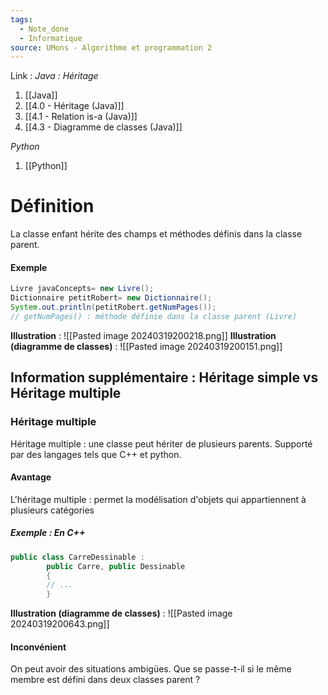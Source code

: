 ```yaml
---
tags:
  - Note_done
  - Informatique
source: UMons - Algorithme et programmation 2
---
```


Link :
_Java : Héritage_
1. [[Java]]
2. [[4.0 - Héritage (Java)]]
3. [[4.1 - Relation is-a (Java)]]
4. [[4.3 - Diagramme de classes (Java)]]

_Python_
1. [[Python]]
# Définition
La classe enfant hérite des champs et méthodes définis dans la classe parent.
#### Exemple
```java
Livre javaConcepts= new Livre(); 
Dictionnaire petitRobert= new Dictionnaire(); 
System.out.println(petitRobert.getNumPages());
// getNumPages() : méthode définie dans la classe parent (Livre)
```

**Illustration** : ![[Pasted image 20240319200218.png]]
**Illustration (diagramme de classes)** : ![[Pasted image 20240319200151.png]]
## Information supplémentaire : Héritage simple vs Héritage multiple
### Héritage multiple 
Héritage multiple : une classe peut hériter de plusieurs parents. Supporté par des langages tels que C++ et python.
#### Avantage 
L'héritage multiple : permet la modélisation d'objets qui appartiennent à plusieurs catégories
##### Exemple : En C++
```C++
public class CarreDessinable : 
		public Carre, public Dessinable 
		{ 
		// ... 
		}
```
**Illustration (diagramme de classes)** : ![[Pasted image 20240319200643.png]]
#### Inconvénient
On peut avoir des situations ambigües. Que se passe-t-il si le même membre est défini dans deux classes parent ?